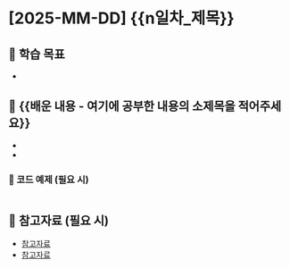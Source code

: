 # [2025-MM-DD] {{n일차_제목}}

## 🎯 학습 목표
- 

## 📌 {{배운 내용 - 여기에 공부한 내용의 소제목을 적어주세요}}
- 
- 

### 🔹 코드 예제 (필요 시)
```

```

## 🔗 참고자료 (필요 시)
- [참고자료](링크)
- [참고자료](링크)